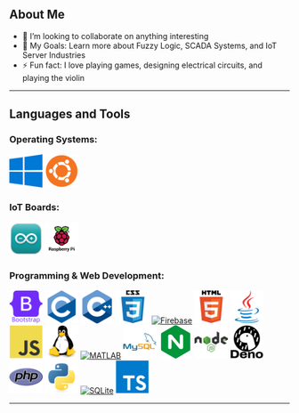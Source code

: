 ## About Me
- 👯 I’m looking to collaborate on anything interesting
- 🥅 My Goals: Learn more about Fuzzy Logic, SCADA Systems, and IoT Server Industries
- ⚡ Fun fact: I love playing games, designing electrical circuits, and playing the violin

---

## Languages and Tools

### Operating Systems:
<a href="https://microsoft.com/en-us/software-download/windows10"><img src="img/Windows_logo.png" alt="Windows" width="60" height="60"></a>
<a href="https://ubuntu.com"><img src="img/Ubuntu.png" alt="Ubuntu" width="60" height="60"></a>

### IoT Boards:
<a href="https://www.arduino.cc/"><img src="img/arduino.webp" alt="Arduino" width="60" height="60"></a>
<a href="https://raspberrypi.com"><img src="img/raspi-logo.png" alt="RaspberryPi" width="60" height="60"></a>

### Programming & Web Development:
<a href="https://getbootstrap.com"><img src="https://raw.githubusercontent.com/devicons/devicon/master/icons/bootstrap/bootstrap-plain-wordmark.svg" alt="Bootstrap" width="60" height="60"></a>
<a href="https://www.cprogramming.com/"><img src="https://raw.githubusercontent.com/devicons/devicon/master/icons/c/c-original.svg" alt="C" width="60" height="60"></a>
<a href="https://www.w3schools.com/cpp/"><img src="https://raw.githubusercontent.com/devicons/devicon/master/icons/cplusplus/cplusplus-original.svg" alt="C++" width="60" height="60"></a>
<a href="https://www.w3schools.com/css/"><img src="https://raw.githubusercontent.com/devicons/devicon/master/icons/css3/css3-original-wordmark.svg" alt="CSS3" width="60" height="60"></a>
<a href="https://firebase.google.com/"><img src="https://www.vectorlogo.zone/logos/firebase/firebase-icon.svg" alt="Firebase" width="60" height="60"></a>
<a href="https://www.w3schools.com/html/"><img src="https://raw.githubusercontent.com/devicons/devicon/master/icons/html5/html5-original-wordmark.svg" alt="HTML5" width="60" height="60"></a>
<a href="https://www.java.com"><img src="https://raw.githubusercontent.com/devicons/devicon/master/icons/java/java-original.svg" alt="Java" width="60" height="60"></a>
<a href="https://developer.mozilla.org/en-US/docs/Web/JavaScript"><img src="https://raw.githubusercontent.com/devicons/devicon/master/icons/javascript/javascript-original.svg" alt="JavaScript" width="60" height="60"></a>
<a href="https://www.linux.org/"><img src="https://raw.githubusercontent.com/devicons/devicon/master/icons/linux/linux-original.svg" alt="Linux" width="60" height="60"></a>
<a href="https://www.mathworks.com/"><img src="https://upload.wikimedia.org/wikipedia/commons/2/21/Matlab_Logo.png" alt="MATLAB" width="60" height="60"></a>
<a href="https://www.mysql.com/"><img src="https://raw.githubusercontent.com/devicons/devicon/master/icons/mysql/mysql-original-wordmark.svg" alt="MySQL" width="60" height="60"></a>
<a href="https://www.nginx.com"><img src="https://raw.githubusercontent.com/devicons/devicon/master/icons/nginx/nginx-original.svg" alt="Nginx" width="60" height="60"></a>
<a href="https://nodejs.org"><img src="https://raw.githubusercontent.com/devicons/devicon/master/icons/nodejs/nodejs-original-wordmark.svg" alt="Node.js" width="60" height="60"></a>
<a href="https://deno.com"><img src="https://raw.githubusercontent.com/devicons/devicon/master/icons/denojs/denojs-original-wordmark.svg" alt="Deno" width="60" height="60"></a>
<a href="https://www.php.net"><img src="https://raw.githubusercontent.com/devicons/devicon/master/icons/php/php-original.svg" alt="PHP" width="60" height="60"></a>
<a href="https://www.python.org"><img src="https://raw.githubusercontent.com/devicons/devicon/master/icons/python/python-original.svg" alt="Python" width="60" height="60"></a>
<a href="https://www.sqlite.org/"><img src="https://www.vectorlogo.zone/logos/sqlite/sqlite-icon.svg" alt="SQLite" width="60" height="60"></a>
<a href="https://www.typescriptlang.org/"><img src="https://raw.githubusercontent.com/devicons/devicon/master/icons/typescript/typescript-original.svg" alt="TypeScript" width="60" height="60"></a>

---
